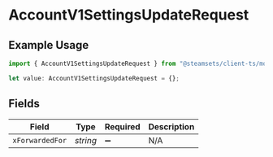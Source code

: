 # AccountV1SettingsUpdateRequest

## Example Usage

```typescript
import { AccountV1SettingsUpdateRequest } from "@steamsets/client-ts/models/operations";

let value: AccountV1SettingsUpdateRequest = {};
```

## Fields

| Field              | Type               | Required           | Description        |
| ------------------ | ------------------ | ------------------ | ------------------ |
| `xForwardedFor`    | *string*           | :heavy_minus_sign: | N/A                |